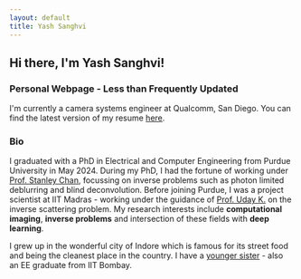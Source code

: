 ```yaml
---
layout: default
title: Yash Sanghvi
---
```

## Hi there, I'm Yash Sanghvi!
### Personal Webpage - Less than Frequently Updated
I'm currently a camera systems engineer at Qualcomm, San Diego. You can find the latest version of my resume [here](https://drive.google.com/file/d/15qwFCV2kif__zmMnGueJy5TvmRdqseVs/view?usp=sharing).

### Bio
I graduated with a PhD in Electrical and Computer Engineering from Purdue University in May 2024. During my PhD, I had the fortune of working under [Prof. Stanley Chan](https://engineering.purdue.edu/ChanGroup/stanleychan.html), focussing on inverse problems such as photon limited deblurring and blind deconvolution. Before joining Purdue, I was a project scientist at IIT Madras  - working under the guidance of [Prof. Uday K.](http://www.ee.iitm.ac.in/uday/) on the inverse scattering problem. My research interests include **computational imaging**, **inverse problems** and intersection of these fields with **deep learning**.

I grew up in the wonderful city of Indore which is famous for its street food and being the cleanest place in the country. I have a [younger sister](https://www.linkedin.com/in/swadha-sanghvi/) - also an EE graduate from IIT Bombay. 



